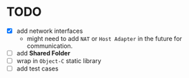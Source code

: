 # TODO

- [x] add network interfaces  
  * might need to add `NAT` or `Host Adapter` in the future for communication.
- [ ] add **Shared Folder**  
- [ ] wrap in `Object-C` static library  
- [ ] add test cases  
